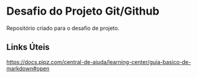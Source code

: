 # Desafio do Projeto Git/Github 
Repositório criado para o desafio de projeto.
## Links Úteis
https://docs.pipz.com/central-de-ajuda/learning-center/guia-basico-de-markdown#open
